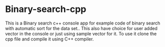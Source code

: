 # Binary-search-cpp
This is a Binary search c++ console app for example code of binary search with automatic sort for the data set.. This also have choice for user added vector in the console or just using sample vector for it.
To use it clone the cpp file and compile it using C++ compiler.
